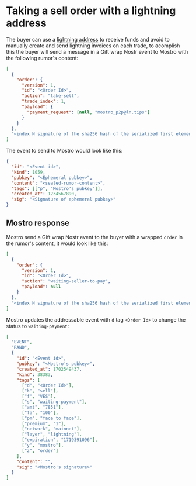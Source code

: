 # Taking a sell order with a lightning address

The buyer can use a [lightning address](https://github.com/andrerfneves/lightning-address) to receive funds and avoid to manually create and send lightning invoices on each trade, to acomplish this the buyer will send a message in a Gift wrap Nostr event to Mostro with the following rumor's content:

```json
[
  {
    "order": {
      "version": 1,
      "id": "<Order Id>",
      "action": "take-sell",
      "trade_index": 1,
      "payload": {
        "payment_request": [null, "mostro_p2p@ln.tips"]
      }
    }
  },
  "<index N signature of the sha256 hash of the serialized first element of content>"
]
```

The event to send to Mostro would look like this:

```json
{
  "id": "<Event id>",
  "kind": 1059,
  "pubkey": "<Ephemeral pubkey>",
  "content": "<sealed-rumor-content>",
  "tags": [["p", "Mostro's pubkey"]],
  "created_at": 1234567890,
  "sig": "<Signature of ephemeral pubkey>"
}
```

## Mostro response

Mostro send a Gift wrap Nostr event to the buyer with a wrapped `order` in the rumor's content, it would look like this:

```json
[
  {
    "order": {
      "version": 1,
      "id": "<Order Id>",
      "action": "waiting-seller-to-pay",
      "payload": null
    }
  },
  "<index N signature of the sha256 hash of the serialized first element of content>"
]
```

Mostro updates the addressable event with `d` tag `<Order Id>` to change the status to `waiting-payment`:

```json
[
  "EVENT",
  "RAND",
  {
    "id": "<Event id>",
    "pubkey": "<Mostro's pubkey>",
    "created_at": 1702549437,
    "kind": 38383,
    "tags": [
      ["d", "<Order Id>"],
      ["k", "sell"],
      ["f", "VES"],
      ["s", "waiting-payment"],
      ["amt", "7851"],
      ["fa", "100"],
      ["pm", "face to face"],
      ["premium", "1"],
      ["network", "mainnet"],
      ["layer", "lightning"],
      ["expiration", "1719391096"],
      ["y", "mostro"],
      ["z", "order"]
    ],
    "content": "",
    "sig": "<Mostro's signature>"
  }
]
```
